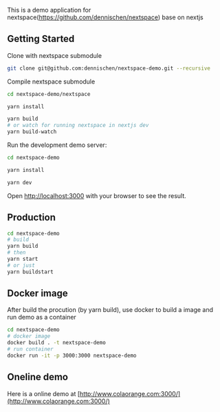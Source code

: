 
This is a demo application for nextspace(https://github.com/dennischen/nextspace) base on nextjs 

## Getting Started

Clone with nextspace submodule
```bash
git clone git@github.com:dennischen/nextspace-demo.git --recursive
```

Compile nextspace submodule

```bash
cd nextspace-demo/nextspace

yarn install

yarn build
# or watch for running nextspace in nextjs dev
yarn build-watch
```

Run the development demo server:

```bash
cd nextspace-demo

yarn install

yarn dev
```

Open [http://localhost:3000](http://localhost:3000) with your browser to see the result.

## Production

```bash
cd nextspace-demo
# build
yarn build
# then
yarn start
# or just
yarn buildstart
```

## Docker image
After build the procution (by yarn build), use docker to build a image and run demo as a container

```bash
cd nextspace-demo
# docker image
docker build . -t nextspace-demo
# run container
docker run -it -p 3000:3000 nextspace-demo
```

## Oneline demo
Here is a online demo at [http://www.colaorange.com:3000/](http://www.colaorange.com:3000/)